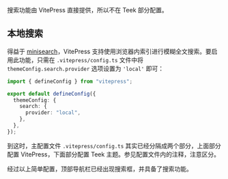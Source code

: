 搜索功能由 VitePress 直接提供，所以不在 Teek 部分配置。

<!-- more -->

## 本地搜索

得益于 [minisearch](https://github.com/lucaong/minisearch/)，VitePress 支持使用浏览器内索引进行模糊全文搜索。要启用此功能，只需在 `.vitepress/config.ts` 文件中将 `themeConfig.search.provider` 选项设置为 `'local'` 即可：

```ts
import { defineConfig } from "vitepress";

export default defineConfig({
  themeConfig: {
    search: {
      provider: "local",
    },
  },
});
```

到这时，主配置文件 `.vitepress/config.ts` 其实已经分隔成两个部分，上面部分配置 VitePress，下面部分配置 Teek 主题。参见配置文件内的注释，注意区分。

经过以上简单配置，顶部导航栏已经出现搜索框，并具备了搜索功能。
